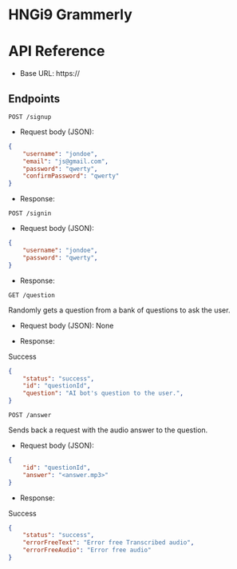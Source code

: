 # HNGi9 Grammerly

# API Reference
- Base URL: https://

## Endpoints

`POST /signup`

- Request body (JSON):

```json
{
    "username": "jondoe",
    "email": "js@gmail.com",
    "password": "qwerty",
    "confirmPassword": "qwerty"
}
```
- Response:

`POST /signin`

- Request body (JSON):

```json
{
    "username": "jondoe",
    "password": "qwerty",
}
```
- Response:

`GET /question`

Randomly gets a question from a bank of questions to ask the user.
- Request body (JSON): None

- Response:

Success

```json
{
    "status": "success",
    "id": "questionId",
    "question": "AI bot's question to the user.",
}
```

`POST /answer`

Sends back a request with the audio answer to the question.
- Request body (JSON):

```json
{
    "id": "questionId",
    "answer": "<answer.mp3>"
}
```

- Response:

Success

```json
{
    "status": "success",
    "errorFreeText": "Error free Transcribed audio",
    "errorFreeAudio": "Error free audio"
}
```